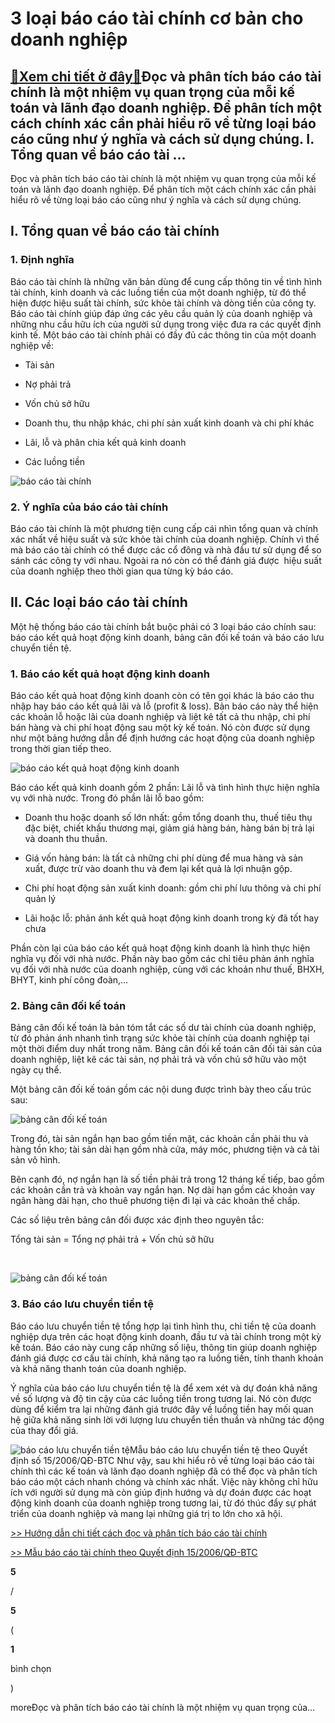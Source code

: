 3 loại báo cáo tài chính cơ bản cho doanh nghiệp
================================================

[:gift:Xem chi tiết ở đây:gift:](https://hddtvn.com/3-loai-bao-cao-tai-chinh-co-ban-cho-doanh-nghiep/)Đọc và phân tích báo cáo tài chính là một nhiệm vụ quan trọng của mỗi kế toán và lãnh đạo doanh nghiệp. Để phân tích một cách chính xác cần phải hiểu rõ về từng loại báo cáo cũng như ý nghĩa và cách sử dụng chúng. I. Tổng quan về báo cáo tài …
---------------------------------------------------------------------------------------------------------------------------------------------------------------------------------------------------------------------------------------------------

Đọc và phân tích báo cáo tài chính là một nhiệm vụ quan trọng của mỗi kế toán và lãnh đạo doanh nghiệp. Để phân tích một cách chính xác cần phải hiểu rõ về từng loại báo cáo cũng như ý nghĩa và cách sử dụng chúng.


I. Tổng quan về báo cáo tài chính
---------------------------------


### 1. Định nghĩa


Báo cáo tài chính là những văn bản dùng để cung cấp thông tin về tình hình tài chính, kinh doanh và các luồng tiền của một doanh nghiệp, từ đó thể hiện được hiệu suất tài chính, sức khỏe tài chính và dòng tiền của công ty. Báo cáo tài chính giúp đáp ứng các yêu cầu quản lý của doanh nghiệp và những nhu cầu hữu ích của người sử dụng trong việc đưa ra các quyết định kinh tế. Một báo cáo tài chính phải có đầy đủ các thông tin của một doanh nghiệp về:




* Tài sản

* Nợ phải trả

* Vốn chủ sở hữu

* Doanh thu, thu nhập khác, chi phí sản xuất kinh doanh và chi phí khác

* Lãi, lỗ và phân chia kết quả kinh doanh

* Các luồng tiền



![báo cáo tài chính ](https://hddtvn.com/wp-content/uploads/2021/01/Financial-Report.jpg "báo cáo tài chính ")


### 2. Ý nghĩa của báo cáo tài chính


Báo cáo tài chính là một phương tiện cung cấp cái nhìn tổng quan và chính xác nhất về hiệu suất và sức khỏe tài chính của doanh nghiệp. Chính vì thế mà báo cáo tài chính có thể được các cổ đông và nhà đầu tư sử dụng để so sánh các công ty với nhau. Ngoài ra nó còn có thể đánh giá được  hiệu suất của doanh nghiệp theo thời gian qua từng kỳ báo cáo.


II. Các loại báo cáo tài chính
------------------------------


Một hệ thống báo cáo tài chính bắt buộc phải có 3 loại báo cáo chính sau: báo cáo kết quả hoạt động kinh doanh, bảng cân đối kế toán và báo cáo lưu chuyển tiền tệ.


### 1. Báo cáo kết quả hoạt động kinh doanh


Báo cáo kết quả hoat động kinh doanh còn có tên gọi khác là báo cáo thu nhập hay báo cáo kết quả lãi và lỗ (profit & loss). Bản báo cáo này thể hiện các khoản lỗ hoặc lãi của doanh nghiệp và liệt kê tất cả thu nhập, chi phí bán hàng và chi phí hoạt động sau một kỳ kế toán. Nó còn được sử dụng như một bảng hướng dẫn để định hướng các hoạt động của doanh nghiệp trong thời gian tiếp theo.


![báo cáo kết quả hoạt động kinh doanh](https://hddtvn.com/wp-content/uploads/2021/01/profit-loss-isometric-vector-22828243-e1563433414277.jpg "báo cáo kết quả hoạt động kinh doanh")


Báo cáo kết quả kinh doanh gồm 2 phần: Lãi lỗ và tình hình thực hiện nghĩa vụ với nhà nước. Trong đó phần lãi lỗ bao gồm:




* Doanh thu hoặc doanh số lớn nhất: gồm tổng doanh thu, thuế tiêu thụ đặc biệt, chiết khấu thương mại, giảm giá hàng bán, hàng bán bị trả lại và doanh thu thuần.

* Giá vốn hàng bán: là tất cả những chi phí dùng để mua hàng và sản xuất, được trừ vào doanh thu và đem lại kết quả là lợi nhuận gộp.

* Chi phí hoạt động sản xuất kinh doanh: gồm chi phí lưu thông và chi phí quản lý

* Lãi hoặc lỗ: phản ánh kết quả hoạt động kinh doanh trong kỳ đã tốt hay chưa



Phần còn lại của báo cáo kết quả hoạt động kinh doanh là hình thực hiện nghĩa vụ đối với nhà nước. Phần này bao gồm các chỉ tiêu phản ánh nghĩa vụ đối với nhà nước của doanh nghiệp, cùng với các khoản như thuế, BHXH, BHYT, kinh phí công đoàn,…


### 2. Bảng cân đối kế toán


Bảng cân đối kế toán là bản tóm tắt các số dư tài chính của doanh nghiệp, từ đó phản ánh nhanh tình trạng sức khỏe tài chính của doanh nghiệp tại một thời điểm duy nhất trong năm. Bảng cân đối kế toán cân đối tài sản của doanh nghiệp, liệt kê các tài sản, nợ phải trả và vốn chủ sở hữu vào một ngày cụ thể.


Một bảng cân đối kế toán gồm các nội dung được trình bày theo cấu trúc sau:


![bảng cân đối kế toán ](https://hddtvn.com/wp-content/uploads/2021/01/5e264995-f814-4e73-b01d-b396a4ba589b-e1563425639715.png "bảng cân đối kế toán ")


Trong đó, tài sản ngắn hạn bao gồm tiền mặt, các khoản cần phải thu và hàng tồn kho; tài sản dài hạn gồm nhà cửa, máy móc, phương tiện và cả tài sản vô hình.


Bên cạnh đó, nợ ngắn hạn là số tiền phải trả trong 12 tháng kế tiếp, bao gồm các khoản cần trả và khoản vay ngắn hạn. Nợ dài hạn gồm các khoản vay ngân hàng dài hạn, cho thuê phương tiện đi lại và các khoản thế chấp.


Các số liệu trên bảng cân đối được xác định theo nguyên tắc:


Tổng tài sản = Tổng nợ phải trả + Vốn chủ sở hữu


 


![bảng cân đối kế toán ](https://hddtvn.com/wp-content/uploads/2021/01/Reporting.jpg "bảng cân đối kế toán ")


### 3. Báo cáo lưu chuyển tiền tệ


Báo cáo lưu chuyển tiền tệ tổng hợp lại tình hình thu, chi tiền tệ của doanh nghiệp dựa trên các hoạt động kinh doanh, đầu tư và tài chính trong một kỳ kế toán. Báo cáo này cung cấp những số liệu, thông tin giúp doanh nghiệp đánh giá được cơ cấu tài chính, khả năng tạo ra luồng tiền, tính thanh khoản và khả năng thanh toán của doanh nghiệp.


Ý nghĩa của báo cáo lưu chuyển tiền tệ là để xem xét và dự đoán khả năng về số lượng và độ tin cậy của các luồng tiền trong tương lai. Nó còn được dùng để kiểm tra lại những đánh giá trước đây về luồng tiền hay mối quan hệ giữa khả năng sinh lời với lượng lưu chuyển tiền thuần và những tác động của thay đổi giá.


![báo cáo lưu chuyển tiền tệ](https://hddtvn.com/wp-content/uploads/2021/01/báo-cáo-lưu-chuyển-tiền-tệ.png "báo cáo lưu chuyển tiền tệ")Mẫu báo cáo lưu chuyển tiền tệ theo Quyết định số 15/2006/QĐ-BTC
Như vậy, sau khi hiểu rõ về từng loại báo cáo tài chính thì các kế toán và lãnh đạo doanh nghiệp đã có thể đọc và phân tích báo cáo một cách nhanh chóng và chính xác nhất. Việc này không chỉ hữu ích với người sử dụng mà còn giúp định hướng và dự đoán được các hoạt động kinh doanh của doanh nghiệp trong tương lai, từ đó thúc đẩy sự phát triển của doanh nghiệp và mang lại những giá trị to lớn cho xã hội.


[>> Hướng dẫn chi tiết cách đọc và phân tích báo cáo tài chính](#)


[>> Mẫu báo cáo tài chính theo Quyết định 15/2006/QĐ-BTC](https://thuvienphapluat.vn/van-ban/Ke-toan-Kiem-toan/Quyet-dinh-15-2006-QD-BTC-Che-do-Ke-toan-doanh-nghiep-10642.aspx)








































**5**  

/  

**5**  

(  

**1**  

  

 bình chọn   

)


moreĐọc và phân tích báo cáo tài chính là một nhiệm vụ quan trọng của…

